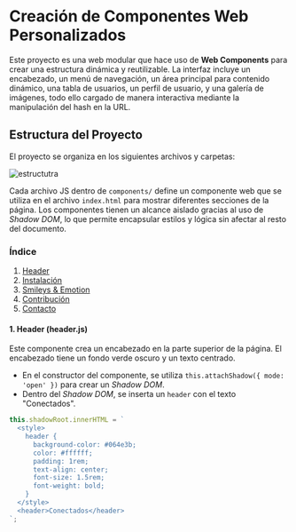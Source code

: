 # Creación de Componentes Web Personalizados

Este proyecto es una web modular que hace uso de **Web Components** para crear una estructura dinámica y reutilizable. La interfaz incluye un encabezado, un menú de navegación, un área principal para contenido dinámico, una tabla de usuarios, un perfil de usuario, y una galería de imágenes, todo ello cargado de manera interactiva mediante la manipulación del hash en la URL.

## Estructura del Proyecto

El proyecto se organiza en los siguientes archivos y carpetas:

![estructutra](https://github.com/user-attachments/assets/a953c5bf-7d64-4aac-8248-c97151f61093)

Cada archivo JS dentro de `components/` define un componente web que se utiliza en el archivo `index.html` para mostrar diferentes secciones de la página. Los componentes tienen un alcance aislado gracias al uso de *Shadow DOM*, lo que permite encapsular estilos y lógica sin afectar al resto del documento.

### Índice

1. [Header](#header-(header.js))
2. [Instalación](#instalación)
3. [Smileys & Emotion](#smileys--emotion)
4. [Contribución](#contribución)
5. [Contacto](#contacto)


#### 1. **Header (header.js)**

Este componente crea un encabezado en la parte superior de la página. El encabezado tiene un fondo verde oscuro y un texto centrado.

- En el constructor del componente, se utiliza `this.attachShadow({ mode: 'open' })` para crear un *Shadow DOM*.
- Dentro del *Shadow DOM*, se inserta un `header` con el texto "Conectados".

```javascript
this.shadowRoot.innerHTML = `
  <style>
    header {
      background-color: #064e3b;
      color: #ffffff;
      padding: 1rem;
      text-align: center;
      font-size: 1.5rem;
      font-weight: bold;
    }
  </style>
  <header>Conectados</header>
`;









